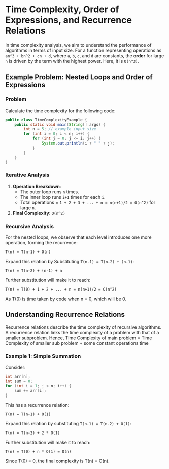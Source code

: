 # Time Complexity, Order of Expressions, and Recurrence Relations
In time complexity analysis, we aim to understand the performance of algorithms in terms of input size. For a function representing operations as `an^3 + bn^2 + cn + d`, where `a`, `b`, `c`, and `d` are constants, the **order** for large `n` is driven by the term with the highest power. Here, it is `O(n^3)`.

## Example Problem: Nested Loops and Order of Expressions
### Problem
Calculate the time complexity for the following code:
```java
public class TimeComplexityExample {
    public static void main(String[] args) {
        int n = 5; // example input size
        for (int i = 0; i < n; i++) {
            for (int j = 0; j <= i; j++) {
                System.out.println(i + " " + j);
            }
        }
    }
}
```
### Iterative Analysis
1. **Operation Breakdown**:
    - The outer loop runs `n` times.
    - The inner loop runs `i+1` times for each `i`.
    - Total operations = `1 + 2 + 3 + ... + n = n(n+1)/2 = O(n^2)` for large `n`.
2. **Final Complexity**: `O(n^2)`

### Recursive Analysis
For the nested loops, we observe that each level introduces one more operation, forming the recurrence:
```
T(n) = T(n-1) + O(n)
```
Expand this relation by Substituting `T(n-1) = T(n-2) + (n-1)`:
```
T(n) = T(n-2) + (n-1) + n
```
Further substitution will make it to reach:
```
T(n) = T(0) + 1 + 2 + ... + n = n(n+1)/2 = O(n^2)
```
As T(0) is time taken by code when n = 0, which will be 0.

## Understanding Recurrence Relations
Recurrence relations describe the time complexity of recursive algorithms. A recurrence relation links the time complexity of a problem with that of a smaller subproblem. Hence, Time Complexity of main problem = Time Complexity of smaller sub problem + some constant operations time
### Example 1: Simple Summation
Consider:
```cpp
int arr[n];
int sum = 0;
for (int i = 1; i < n; i++) {
    sum += arr[i];
}
```
This has a recurrence relation:
```
T(n) = T(n-1) + O(1)
```
Expand this relation by substituting `T(n-1) = T(n-2) + O(1)`:
```
T(n) = T(n-2) + 2 * O(1)
```
Further substitution will make it to reach:
```
T(n) = T(0) + n * O(1) = O(n)
```
Since T(0) = 0, the final complexity is T(n) = O(n).
